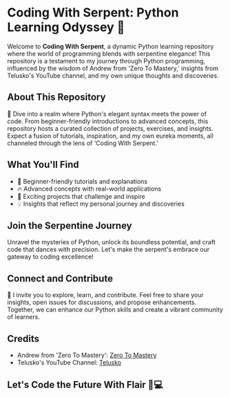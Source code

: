 # Coding With Serpent: Python Learning Odyssey 🚀

Welcome to **Coding With Serpent**, a dynamic Python learning repository where the world of programming blends with serpentine elegance! This repository is a testament to my journey through Python programming, influenced by the wisdom of Andrew from 'Zero To Mastery,' insights from Telusko's YouTube channel, and my own unique thoughts and discoveries.

## About This Repository

🐍 Dive into a realm where Python's elegant syntax meets the power of code. From beginner-friendly introductions to advanced concepts, this repository hosts a curated collection of projects, exercises, and insights. Expect a fusion of tutorials, inspiration, and my own eureka moments, all channeled through the lens of 'Coding With Serpent.'

## What You'll Find

- 🌱 Beginner-friendly tutorials and explanations
- 🔥 Advanced concepts with real-world applications
- 🎉 Exciting projects that challenge and inspire
- 💡 Insights that reflect my personal journey and discoveries

## Join the Serpentine Journey

Unravel the mysteries of Python, unlock its boundless potential, and craft code that dances with precision. Let's make the serpent's embrace our gateway to coding excellence!

## Connect and Contribute

🤝 I invite you to explore, learn, and contribute. Feel free to share your insights, open issues for discussions, and propose enhancements. Together, we can enhance our Python skills and create a vibrant community of learners.

## Credits

- Andrew from 'Zero To Mastery': [Zero To Mastery](https://zerotomastery.io/)
- Telusko's YouTube Channel: [Telusko](https://www.youtube.com/user/javaboynavin)

## Let's Code the Future With Flair 🐍💻

